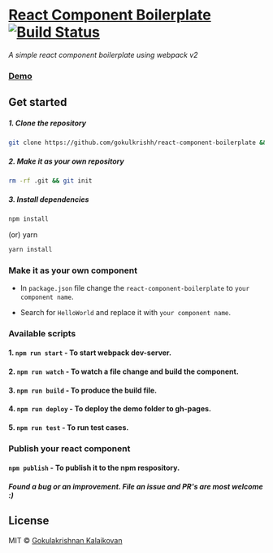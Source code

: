 # [React Component Boilerplate](https://gokulkrishh.github.io/react-component-boilerplate/) [![Build Status](https://travis-ci.org/gokulkrishh/react-component-boilerplate.svg?branch=master)](https://travis-ci.org/gokulkrishh/react-component-boilerplate)

*A simple react component boilerplate using webpack v2*

### [Demo](https://gokulkrishh.github.io/react-component-boilerplate/)

## Get started

##### 1. Clone the repository

```bash
git clone https://github.com/gokulkrishh/react-component-boilerplate && cd react-component-boilerplate
```

##### 2. Make it as your own repository

```bash 
rm -rf .git && git init
```

##### 3. Install dependencies

```bash
npm install
```

(or) yarn

```bash
yarn install
```

### Make it as your own component

- In `package.json` file change the `react-component-boilerplate` to `your component name`.

- Search for `HelloWorld` and replace it with `your component name`.

### Available scripts

#### 1. `npm run start`  - To start webpack dev-server.

#### 2. `npm run watch`  - To watch a file change and build the component.

#### 3. `npm run build`  - To produce the build file.

#### 4. `npm run deploy` - To deploy the demo folder to gh-pages.

#### 5. `npm run test`   - To run test cases.

### Publish your react component

#### `npm publish` 			 - To publish it to the npm respository.

##### Found a bug or an improvement. File an issue and PR's are most welcome :)

## License

MIT © [Gokulakrishnan Kalaikovan](https://github.com/gokulkrishh)
